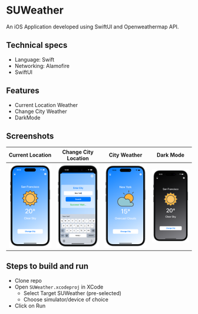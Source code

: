 # SUWeather

An iOS Application developed using SwiftUI and Openweathermap API.

## Technical specs
- Language: Swift
- Networking: Alamofire
- SwiftUI

## Features
- Current Location Weather
- Change City Weather
- DarkMode 

## Screenshots
|Current Location|Change City Location|City Weather|Dark Mode|  
|:-:|:-:|:-:|:-:|
|<img src="/Images/Current Location.png" width="250"/>|<img src="/Images/Change Current Location.png" width="250"/>|<img src="/Images/City Wheater.png" width="250"/>|<img src="/Images/Dark Mode.png" width="250"/>

## Steps to build and run
- Clone repo 
- Open `SUWeather.xcodeproj` in XCode
  - Select Target SUWeather (pre-selected)
  - Choose simulator/device of choice
- Click on Run
